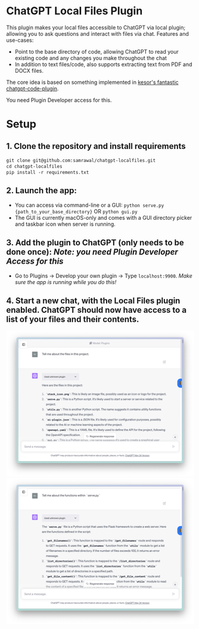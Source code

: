 # ChatGPT Local Files Plugin

This plugin makes your local files accessible to ChatGPT via local plugin; allowing you to ask questions and interact with files via chat. Features and use-cases:

- Point to the base directory of code, allowing ChatGPT to read your existing code and any changes you make throughout the chat
- In addition to text files/code, also supports extracting text from PDF and DOCX files.

The core idea is based on something implemented in [kesor's fantastic chatgpt-code-plugin](https://github.com/kesor/chatgpt-code-plugin). 

You need Plugin Developer access for this.

# Setup

## 1. Clone the repository and install requirements
```
git clone git@github.com:samrawal/chatgpt-localfiles.git
cd chatgpt-localfiles
pip install -r requirements.txt
```

## 2. Launch the app:
- You can access via command-line or a GUI:
`python serve.py {path_to_your_base_directory}` OR `python gui.py`
- The GUI is currently macOS-only and comes with a GUI directory picker and taskbar icon when server is running.

## 3. Add the plugin to ChatGPT (only needs to be done once): *Note: you need Plugin Developer Access for this*
- Go to Plugins -> Develop your own plugin -> Type `localhost:9900`. *Make sure the app is running while you do this!*

## 4. Start a new chat, with the Local Files plugin enabled. ChatGPT should now have access to a list of your files and their contents.
![Screenshot 1](./assets/screenshot1.png)
![Screenshot 2](./assets/screenshot2.png)
